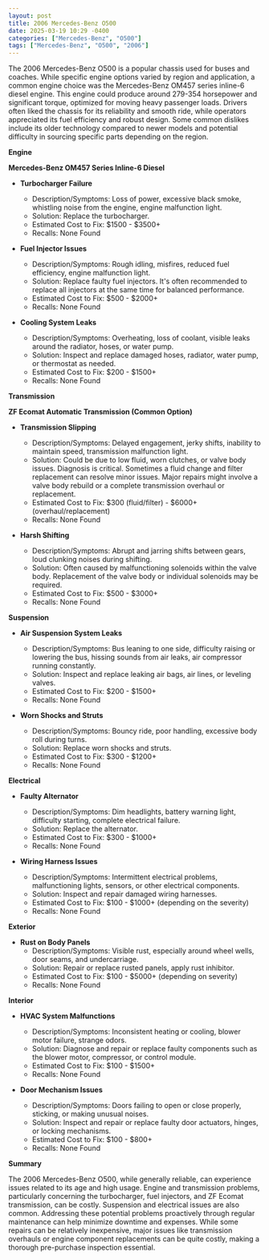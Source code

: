 ```yaml
---
layout: post
title: 2006 Mercedes-Benz O500
date: 2025-03-19 10:29 -0400
categories: ["Mercedes-Benz", "O500"]
tags: ["Mercedes-Benz", "O500", "2006"]
---
```

The 2006 Mercedes-Benz O500 is a popular chassis used for buses and coaches. While specific engine options varied by region and application, a common engine choice was the Mercedes-Benz OM457 series inline-6 diesel engine. This engine could produce around 279-354 horsepower and significant torque, optimized for moving heavy passenger loads. Drivers often liked the chassis for its reliability and smooth ride, while operators appreciated its fuel efficiency and robust design. Some common dislikes include its older technology compared to newer models and potential difficulty in sourcing specific parts depending on the region.

**Engine**

**Mercedes-Benz OM457 Series Inline-6 Diesel**

*   **Turbocharger Failure**
    *   Description/Symptoms: Loss of power, excessive black smoke, whistling noise from the engine, engine malfunction light.
    *   Solution: Replace the turbocharger.
    *   Estimated Cost to Fix: $1500 - $3500+
    *   Recalls: None Found

*   **Fuel Injector Issues**
    *   Description/Symptoms: Rough idling, misfires, reduced fuel efficiency, engine malfunction light.
    *   Solution: Replace faulty fuel injectors. It's often recommended to replace all injectors at the same time for balanced performance.
    *   Estimated Cost to Fix: $500 - $2000+
    *   Recalls: None Found

*   **Cooling System Leaks**
    *   Description/Symptoms: Overheating, loss of coolant, visible leaks around the radiator, hoses, or water pump.
    *   Solution: Inspect and replace damaged hoses, radiator, water pump, or thermostat as needed.
    *   Estimated Cost to Fix: $200 - $1500+
    *   Recalls: None Found

**Transmission**

**ZF Ecomat Automatic Transmission (Common Option)**

*   **Transmission Slipping**
    *   Description/Symptoms: Delayed engagement, jerky shifts, inability to maintain speed, transmission malfunction light.
    *   Solution: Could be due to low fluid, worn clutches, or valve body issues. Diagnosis is critical. Sometimes a fluid change and filter replacement can resolve minor issues. Major repairs might involve a valve body rebuild or a complete transmission overhaul or replacement.
    *   Estimated Cost to Fix: $300 (fluid/filter) - $6000+ (overhaul/replacement)
    *   Recalls: None Found

*   **Harsh Shifting**
    *   Description/Symptoms: Abrupt and jarring shifts between gears, loud clunking noises during shifting.
    *   Solution: Often caused by malfunctioning solenoids within the valve body. Replacement of the valve body or individual solenoids may be required.
    *   Estimated Cost to Fix: $500 - $3000+
    *   Recalls: None Found

**Suspension**

*   **Air Suspension System Leaks**
    *   Description/Symptoms: Bus leaning to one side, difficulty raising or lowering the bus, hissing sounds from air leaks, air compressor running constantly.
    *   Solution: Inspect and replace leaking air bags, air lines, or leveling valves.
    *   Estimated Cost to Fix: $200 - $1500+
    *   Recalls: None Found

*   **Worn Shocks and Struts**
    *   Description/Symptoms: Bouncy ride, poor handling, excessive body roll during turns.
    *   Solution: Replace worn shocks and struts.
    *   Estimated Cost to Fix: $300 - $1200+
    *   Recalls: None Found

**Electrical**

*   **Faulty Alternator**
    *   Description/Symptoms: Dim headlights, battery warning light, difficulty starting, complete electrical failure.
    *   Solution: Replace the alternator.
    *   Estimated Cost to Fix: $300 - $1000+
    *   Recalls: None Found

*   **Wiring Harness Issues**
    *   Description/Symptoms: Intermittent electrical problems, malfunctioning lights, sensors, or other electrical components.
    *   Solution: Inspect and repair damaged wiring harnesses.
    *   Estimated Cost to Fix: $100 - $1000+ (depending on the severity)
    *   Recalls: None Found

**Exterior**

*   **Rust on Body Panels**
    *   Description/Symptoms: Visible rust, especially around wheel wells, door seams, and undercarriage.
    *   Solution: Repair or replace rusted panels, apply rust inhibitor.
    *   Estimated Cost to Fix: $100 - $5000+ (depending on severity)
    *   Recalls: None Found

**Interior**

*   **HVAC System Malfunctions**
    *   Description/Symptoms: Inconsistent heating or cooling, blower motor failure, strange odors.
    *   Solution: Diagnose and repair or replace faulty components such as the blower motor, compressor, or control module.
    *   Estimated Cost to Fix: $100 - $1500+
    *   Recalls: None Found

*   **Door Mechanism Issues**
    *   Description/Symptoms: Doors failing to open or close properly, sticking, or making unusual noises.
    *   Solution: Inspect and repair or replace faulty door actuators, hinges, or locking mechanisms.
    *   Estimated Cost to Fix: $100 - $800+
    *   Recalls: None Found

**Summary**

The 2006 Mercedes-Benz O500, while generally reliable, can experience issues related to its age and high usage. Engine and transmission problems, particularly concerning the turbocharger, fuel injectors, and ZF Ecomat transmission, can be costly. Suspension and electrical issues are also common. Addressing these potential problems proactively through regular maintenance can help minimize downtime and expenses. While some repairs can be relatively inexpensive, major issues like transmission overhauls or engine component replacements can be quite costly, making a thorough pre-purchase inspection essential.

